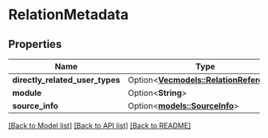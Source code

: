 # RelationMetadata

## Properties

Name | Type | Description | Notes
------------ | ------------- | ------------- | -------------
**directly_related_user_types** | Option<[**Vec<models::RelationReference>**](RelationReference.md)> |  | [optional]
**module** | Option<**String**> |  | [optional]
**source_info** | Option<[**models::SourceInfo**](SourceInfo.md)> |  | [optional]

[[Back to Model list]](../README.md#documentation-for-models) [[Back to API list]](../README.md#documentation-for-api-endpoints) [[Back to README]](../README.md)


